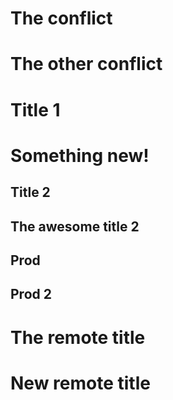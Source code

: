 # The conflict

# The other conflict

# Title 1

# Something new!

## Title 2

## The awesome title 2

## Prod

## Prod 2

# The remote title

# New remote title
